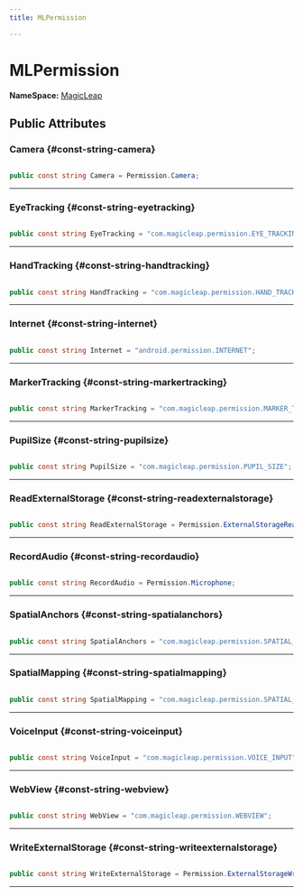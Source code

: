 ```yaml
---
title: MLPermission

---
```


# MLPermission



**NameSpace:** 
[MagicLeap](/unity-api/api/UnityEngine.XR.MagicLeap/UnityEngine.XR.MagicLeap.md) 








## Public Attributes

### Camera {#const-string-camera}

```csharp

public const string Camera = Permission.Camera;

```






-----------

### EyeTracking {#const-string-eyetracking}

```csharp

public const string EyeTracking = "com.magicleap.permission.EYE_TRACKING";

```






-----------

### HandTracking {#const-string-handtracking}

```csharp

public const string HandTracking = "com.magicleap.permission.HAND_TRACKING";

```






-----------

### Internet {#const-string-internet}

```csharp

public const string Internet = "android.permission.INTERNET";

```






-----------

### MarkerTracking {#const-string-markertracking}

```csharp

public const string MarkerTracking = "com.magicleap.permission.MARKER_TRACKING";

```






-----------

### PupilSize {#const-string-pupilsize}

```csharp

public const string PupilSize = "com.magicleap.permission.PUPIL_SIZE";

```






-----------

### ReadExternalStorage {#const-string-readexternalstorage}

```csharp

public const string ReadExternalStorage = Permission.ExternalStorageRead;

```






-----------

### RecordAudio {#const-string-recordaudio}

```csharp

public const string RecordAudio = Permission.Microphone;

```






-----------

### SpatialAnchors {#const-string-spatialanchors}

```csharp

public const string SpatialAnchors = "com.magicleap.permission.SPATIAL_ANCHOR";

```






-----------

### SpatialMapping {#const-string-spatialmapping}

```csharp

public const string SpatialMapping = "com.magicleap.permission.SPATIAL_MAPPING";

```






-----------

### VoiceInput {#const-string-voiceinput}

```csharp

public const string VoiceInput = "com.magicleap.permission.VOICE_INPUT";

```






-----------

### WebView {#const-string-webview}

```csharp

public const string WebView = "com.magicleap.permission.WEBVIEW";

```






-----------

### WriteExternalStorage {#const-string-writeexternalstorage}

```csharp

public const string WriteExternalStorage = Permission.ExternalStorageWrite;

```






-----------

